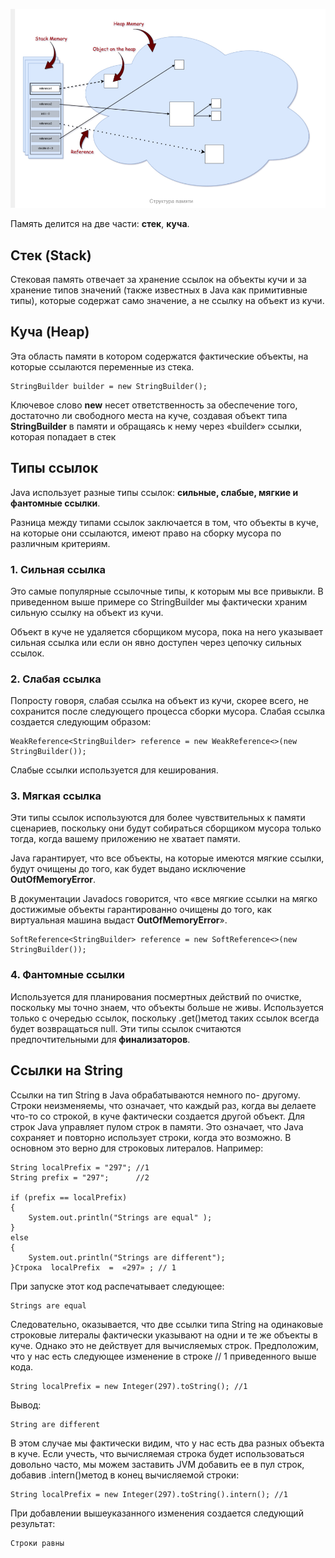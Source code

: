 ![Alt text](https://github.com/Nurlis03/learning-java/blob/main/memoryManagement/memory_structure.png)

Память делится на две части: **стек**, **куча**.

## Стек (Stack)

Стековая память отвечает за хранение ссылок на объекты кучи и за хранение типов значений (также известных в Java как примитивные типы), которые содержат само значение, а не ссылку на объект из кучи.

## Куча (Heap)

Эта область памяти в котором содержатся
фактические объекты, на которые ссылаются переменные из стека.

``` 
StringBuilder builder = new StringBuilder();
```

Ключевое слово **new** несет ответственность за обеспечение того, достаточно ли свободного места на куче, создавая объект типа **StringBuilder** в памяти и обращаясь к нему через «builder» ссылки, которая попадает в стек

## Типы ссылок
Java использует разные типы ссылок: **сильные, слабые, мягкие и фантомные ссылки**.

Разница между типами ссылок заключается в том, что объекты в куче, на которые они ссылаются, имеют право на сборку мусора по различным критериям.

### 1. Сильная ссылка

Это самые популярные ссылочные типы, к которым мы все привыкли. В приведенном выше примере со StringBuilder мы фактически храним сильную ссылку на объект из кучи. 

Объект в куче не удаляется сборщиком мусора, пока на него указывает сильная ссылка или если он явно доступен через цепочку сильных ссылок.

### 2. Слабая ссылка
Попросту говоря, слабая ссылка на объект из кучи, скорее всего, не сохранится после следующего процесса сборки мусора. Слабая ссылка создается следующим образом:

```
WeakReference<StringBuilder> reference = new WeakReference<>(new StringBuilder());
```

Слабые ссылки используется для кеширования.

### 3. Мягкая ссылка

Эти типы ссылок используются для более чувствительных к памяти сценариев, поскольку они будут собираться сборщиком мусора только тогда, когда вашему приложению не хватает памяти.

Java гарантирует, что все объекты, на которые имеются мягкие ссылки, будут очищены до того, как будет выдано исключение **OutOfMemoryError**.

В документации Javadocs говорится, что «все мягкие ссылки на мягко достижимые объекты гарантированно очищены до того, как виртуальная машина выдаст **OutOfMemoryError**».

```
SoftReference<StringBuilder> reference = new SoftReference<>(new StringBuilder());
```

### 4. Фантомные ссылки
Используется для планирования посмертных действий по очистке, поскольку мы точно знаем, что объекты больше не живы. Используется только с очередью ссылок, поскольку .get()метод таких ссылок всегда будет возвращаться null. Эти типы ссылок считаются предпочтительными для **финализаторов**.

## Ссылки на String

Ссылки на тип String в Java обрабатываются немного по- другому. Строки неизменяемы, что означает, что каждый раз, когда вы делаете что-то со строкой, в куче фактически создается другой объект. Для строк Java управляет пулом строк в памяти. Это означает, что Java сохраняет и повторно использует строки, когда это возможно. В основном это верно для строковых литералов. Например: 

```
String localPrefix = "297"; //1
String prefix = "297";      //2

if (prefix == localPrefix)
{
    System.out.println("Strings are equal" );
}
else
{
    System.out.println("Strings are different");
}Строка  localPrefix  =  «297» ; // 1
```

При запуске этот код распечатывает следующее:

```
Strings are equal
```

Следовательно, оказывается, что две ссылки типа String на одинаковые строковые литералы фактически указывают на одни и те же объекты в куче. Однако это не действует для вычисляемых строк. Предположим, что у нас есть следующее изменение в строке // 1 приведенного выше кода.

```
String localPrefix = new Integer(297).toString(); //1

```
Вывод:
```
String are different
```

В этом случае мы фактически видим, что у нас есть два разных объекта в куче. Если учесть, что вычисляемая строка будет использоваться довольно часто, мы можем заставить JVM добавить ее в пул строк, добавив .intern()метод в конец вычисляемой строки:

```
String localPrefix = new Integer(297).toString().intern(); //1
```

При добавлении вышеуказанного изменения создается следующий результат:

```
Строки равны
```